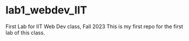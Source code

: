 # lab1_webdev_IIT
First Lab for IIT Web Dev class, Fall 2023
This is my first repo for the first lab of this class.
